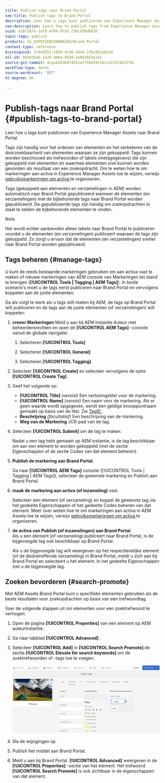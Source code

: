 ```yaml
---
title: Publish-tags naar Brand Portal
seo-title: Publish tags to Brand Portal
description: Leer hoe u tags kunt publiceren van Experience Manager Assets naar Brand Portal.
seo-description: Learn how to publish tags from Experience Manager Assets to Brand Portal.
uuid: 4167367e-1af8-476b-97a5-730c43bd0816
topic-tags: publish
products: SG_EXPERIENCEMANAGER/Brand_Portal
content-type: reference
discoiquuid: 3c8e9251-195d-4c56-a9a9-27bc8b2a82a4
exl-id: 842656a6-1a2b-4b64-954d-1e663923a1a1
source-git-commit: 4caa4263bd74b51af7504295161c421524e51f0c
workflow-type: tm+mt
source-wordcount: '557'
ht-degree: 0%

---
```


# Publish-tags naar Brand Portal {#publish-tags-to-brand-portal}

Leer hoe u tags kunt publiceren van Experience Manager Assets naar Brand Portal.

Tags zijn handig voor het ordenen van elementen en het verbeteren van de doorzoekbaarheid van elementen waaraan ze zijn gekoppeld. Tags kunnen worden beschouwd als trefwoorden of labels (metagegevens) die zijn gekoppeld met elementen en waarmee elementen snel kunnen worden gevonden als resultaat van een zoekopdracht. Om te weten hoe te om markeringen aan activa in Experience Manager Assets toe te wijzen, verwijs [ gebruiksmarkeringen om activa ](https://experienceleague.adobe.com/docs/experience-manager-65/assets/managing/organize-assets.html) te organiseren.

Tags (gekoppeld aan elementen en verzamelingen in AEM) worden automatisch naar Brand Portal gepubliceerd wanneer de elementen (en verzamelingen) met de bijbehorende tags naar Brand Portal worden gepubliceerd. De gepubliceerde tags zijn handig om zoekopdrachten in staat te stellen de bijbehorende elementen te vinden.

>[!NOTE]
>
>Het wordt echter aanbevolen alleen labels naar Brand Portal te publiceren voordat u de elementen (en verzamelingen) publiceert waaraan de tags zijn gekoppeld. Zo zorgt u ervoor dat de elementen (en verzamelingen) sneller naar Brand Portal worden gepubliceerd.

## Tags beheren {#manage-tags}

U kunt de reeds bestaande markeringen gebruiken om aan activa vast te maken of nieuwe markeringen van AEM console van Markeringen tot stand te brengen (**[!UICONTROL Tools | Tagging | AEM Tags]**). In beide scenario&#39;s moet u de tags eerst publiceren naar Brand Portal en vervolgens koppelen aan de juiste elementen.

Ga als volgt te werk als u tags wilt maken bij AEM, de tags op Brand Portal wilt publiceren en de tags aan de juiste elementen (of verzamelingen) wilt koppelen:

1. **creeer Markeringen**
Meld u aan bij AEM instantie Auteur met beheerdersrechten en open de **[!UICONTROL AEM Tags]** -console vanuit de globale navigatie:

   1. Selecteren **[!UICONTROL Tools]**

   1. Selecteren **[!UICONTROL General]**

   1. Selecteren **[!UICONTROL Tagging]**

1. Selecteer **[!UICONTROL Create]** en selecteer vervolgens de optie **[!UICONTROL Create Tag]** .
1. Geef het volgende op:

   * **[!UICONTROL Title]**
     *(vereist)* Een vertoningstitel voor de markering.
   * **[!UICONTROL Name]**
     *(vereist)* Een naam voor de markering. Als er geen waarde wordt opgegeven, wordt een geldige knooppuntnaam gemaakt op basis van de titel. Zie [ TagID ](https://experienceleague.adobe.com/docs/experience-manager-65/developing/platform/tagging/framework.html).
   * **Beschrijving**
     *(facultatief)* Een beschrijving van de markering.
   * **Weg van de Markering**
JCR-pad van de tag.

1. Selecteer **[!UICONTROL Submit]** om de tag te maken.

   Nadat u een tag hebt gemaakt op AEM instantie, is de tag beschikbaar om aan een element te worden gekoppeld (met de sectie Eigenschappen of de sectie Codes van dat element beheren).

1. **Publish de markering aan Brand Portal**.

   Ga naar **[!UICONTROL AEM Tags]** console ([!UICONTROL Tools | Tagging | AEM Tags]), selecteer de gewenste markering en Publish aan Brand Portal.

1. **maak de markering aan activa (of inzameling)** vast.

   Selecteer een element (of verzameling) en koppel de gewenste tag via het gedeelte Eigenschappen of het gedeelte Codes beheren van dat element. Meer over weten hoe te om markeringen aan activa in AEM Assets toe te wijzen, verwijs [ gebruiksmarkeringen om activa ](https://experienceleague.adobe.com/docs/experience-manager-65/assets/managing/organize-assets.html) te organiseren.

1. **de activa van Publish (of inzamelingen) aan Brand Portal**.\
   Als u een element (of verzameling) publiceert naar Brand Portal, is de bijgevoegde tag ook beschikbaar op Brand Portal.

   Als u de bijgevoegde tag wilt weergeven op het respectievelijke element (of de desbetreffende verzameling) in Brand Portal, meldt u zich aan bij Brand Portal en selecteert u het element. In het gedeelte Eigenschappen ziet u de bijgevoegde tag.

## Zoeken bevorderen {#search-promote}

Met AEM Assets Brand Portal kunt u specifieke elementen gebruiken als de beste resultaten voor zoekopdrachten op basis van een trefwoordtag.

Voer de volgende stappen uit om elementen voor een zoektrefwoord te verhogen:

1. Open de pagina **[!UICONTROL Properties]** van een element op AEM auteurinstantie.
1. Ga naar tabblad **[!UICONTROL Advanced]** .
1. Selecteer **[!UICONTROL Add]** in **[!UICONTROL Search Promote]** de sectie **[!UICONTROL Elevate for search keywords]** om de zoektrefwoorden of -tags toe te voegen.

   ![](assets/search-promote.png)

1. Sla de wijzigingen op.
1. Publish het middel aan Brand Portal.
1. Meld u aan bij Brand Portal. **[!UICONTROL Advanced]** weergeven in de **[!UICONTROL Properties]** -sectie van het element.
Het trefwoord **[!UICONTROL Search Promote]** is ook zichtbaar in de eigenschappen van dat element.
